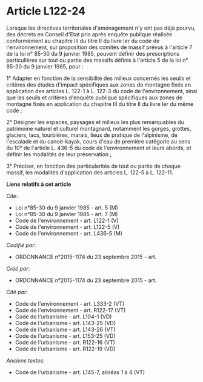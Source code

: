 # Article L122-24

Lorsque les directives territoriales d'aménagement n'y ont pas déjà pourvu, des décrets en Conseil d'Etat pris après enquête
publique réalisée conformément au chapitre III du titre II du livre Ier du code de l'environnement, sur proposition des
comités de massif prévus à l'article 7 de la loi n° 85-30 du 9 janvier 1985, peuvent définir des prescriptions particulières
sur tout ou partie des massifs définis à l'article 5 de la loi n° 85-30 du 9 janvier 1985, pour : 

1° Adapter en fonction de la sensibilité des milieux concernés les seuils et critères des études d'impact spécifiques aux
zones de montagne fixés en application des articles L. 122-1 à L. 122-3 du code de l'environnement, ainsi que les seuils et
critères d'enquête publique spécifiques aux zones de montagne fixés en application du chapitre III du titre II du livre Ier
du même code ; 

2° Désigner les espaces, paysages et milieux les plus remarquables du patrimoine naturel et culturel montagnard, notamment
les gorges, grottes, glaciers, lacs, tourbières, marais, lieux de pratique de l'alpinisme, de l'escalade et du canoë-kayak,
cours d'eau de première catégorie au sens du 10° de l'article L. 436-5 du code de l'environnement et leurs abords, et définir
les modalités de leur préservation ; 

3° Préciser, en fonction des particularités de tout ou partie de chaque massif, les modalités d'application des articles L.
122-5 à L. 122-11.

**Liens relatifs à cet article**

_Cite_:

  - Loi n°85-30 du 9 janvier 1985 - art. 5 (M)
  - Loi n°85-30 du 9 janvier 1985 - art. 7 (M)
  - Code de l'environnement - art. L122-1 (V)
  - Code de l'environnement - art. L122-5 (V)
  - Code de l'environnement - art. L436-5 (M)

_Codifié par_:

  - ORDONNANCE n°2015-1174 du 23 septembre 2015 - art.

_Créé par_:

  - ORDONNANCE n°2015-1174 du 23 septembre 2015 - art.

_Cité par_:

  - Code de l'environnement - art. L333-2 (VT)
  - Code de l'environnement - art. R122-17 (VT)
  - Code de l'urbanisme - art. L104-1 (VD)
  - Code de l'urbanisme - art. L143-25 (VD)
  - Code de l'urbanisme - art. L143-26 (VT)
  - Code de l'urbanisme - art. L153-25 (VD)
  - Code de l'urbanisme - art. R122-16 (VT)
  - Code de l'urbanisme - art. R122-19 (VD)

_Anciens textes_:

  - Code de l'urbanisme - art. L145-7, alinéas 1 à 4 (VT)
